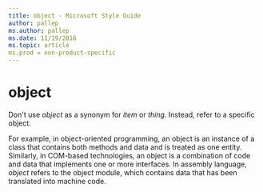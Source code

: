 ```yaml
---
title: object - Microsoft Style Guide
author: pallep
ms.author: pallep
ms.date: 11/19/2016
ms.topic: article
ms.prod = non-product-specific
---
```


# object

Don't use *object* as a synonym for *item* or *thing*. Instead, refer to a specific object.

For
example, in object-oriented programming, an object is an instance
of a class that contains both methods and data and is treated as one
entity. Similarly, in COM-based technologies, an object is a combination
of code and data that implements one or more interfaces. In
assembly language, *object* refers to the object module, which contains data that has been translated into machine code.
